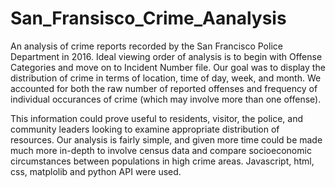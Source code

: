 # San_Fransisco_Crime_Aanalysis

An analysis of crime reports recorded by the San Francisco Police Department in 2016. Ideal viewing order of analysis is to begin with Offense Categories and move on to Incident Number file. Our goal was to display the distribution of crime in terms of location, time of day, week, and month. We accounted for both the raw number of reported offenses and frequency of individual occurances of crime (which may involve more than one offense). 

This information could prove useful to residents, visitor, the police, and community leaders looking to examine appropriate distribution of resources. Our analysis is fairly simple, and given more time could be made much more in-depth to involve census data and compare socioeconomic circumstances between populations in high crime areas. Javascript, html, css, matplolib and python API were used. 

